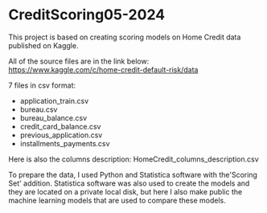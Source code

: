 # CreditScoring05-2024
This project is based on creating scoring models on Home Credit data published on Kaggle.

All of the source files are in the link below: https://www.kaggle.com/c/home-credit-default-risk/data

7 files in csv format:
- application_train.csv
- bureau.csv
- bureau_balance.csv
- credit_card_balance.csv
- previous_application.csv
- installments_payments.csv

Here is also the columns description: 
HomeCredit_columns_description.csv


To prepare the data, I used Python and Statistica software with the'Scoring Set' addition. 
Statistica software was also used to create the models and they are located on a private local disk, but here I also make public the machine learning models that are used to compare these models.
